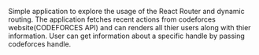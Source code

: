 Simple application to explore the usage of the React Router and dynamic routing.
The application fetches recent actions from codeforces website(CODEFORCES API) and can renders all thier users along with thier information.
User can get information about a specific handle by passing codeforces handle. 
